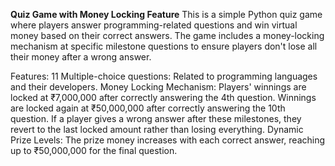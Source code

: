 **Quiz Game with Money Locking Feature**
This is a simple Python quiz game where players answer programming-related questions and win virtual money based on their correct answers. The game includes a money-locking mechanism at specific milestone questions to ensure players don't lose all their money after a wrong answer.

Features:
11 Multiple-choice questions: Related to programming languages and their developers.
Money Locking Mechanism:
Players' winnings are locked at ₹7,000,000 after correctly answering the 4th question.
Winnings are locked again at ₹50,000,000 after correctly answering the 10th question.
If a player gives a wrong answer after these milestones, they revert to the last locked amount rather than losing everything.
Dynamic Prize Levels: The prize money increases with each correct answer, reaching up to ₹50,000,000 for the final question.
